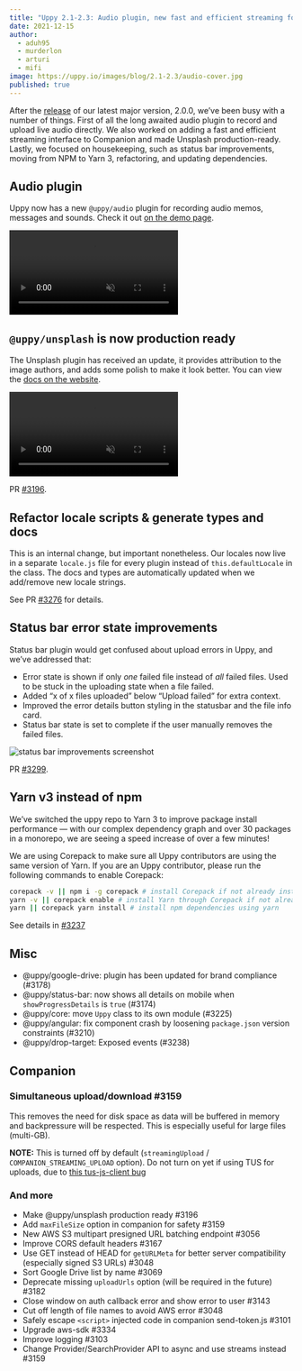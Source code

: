 ```yaml
---
title: "Uppy 2.1-2.3: Audio plugin, new fast and efficient streaming for Companion, production-ready Unsplash, and more" 
date: 2021-12-15
author: 
  - aduh95
  - murderlon
  - arturi
  - mifi
image: https://uppy.io/images/blog/2.1-2.3/audio-cover.jpg
published: true
---
```


After the [release](./2021-08-2.0.md) of our latest major version, 2.0.0, we’ve been busy with a number of things. First of all the long awaited audio plugin to record and upload live audio directly. We also worked on adding a fast and efficient streaming interface to Companion and made Unsplash production-ready. Lastly, we focused on  housekeeping, such as status bar improvements, moving from NPM to Yarn 3, refactoring, and updating dependencies. 

<!--more-->

## Audio plugin

Uppy now has a new `@uppy/audio` plugin for recording audio memos, messages and sounds. Check it out [on the demo page](https://uppy.io/examples/dashboard/).

<video alt="Audio plugin demo" muted autoplay loop>
  <source src="/images/blog/2.1-2.3/audio-demo.mp4" type="video/mp4">
  Your browser does not support the video tag: https://uppy.io/images/blog/2.1-2.3/audio-demo.mp4
</video>

## `@uppy/unsplash` is now production ready

The Unsplash plugin has received an update, it provides attribution to the image authors, and adds some polish to make it look better. You can view the [docs on the website](https://uppy.io/docs/unsplash/).

<video alt="Audio plugin demo" muted autoplay loop>
  <source src="/images/blog/2.1-2.3/unsplash-demo.mp4" type="video/mp4">
  Your browser does not support the video tag: https://uppy.io/images/blog/2.1-2.3/unsplash-demo.mp4
</video>

PR [#3196](https://github.com/transloadit/uppy/pull/3196).

## Refactor locale scripts & generate types and docs

This is an internal change, but important nonetheless. Our locales now live in a separate `locale.js` file for every plugin instead of `this.defaultLocale` in the class. The docs and types are automatically updated when we add/remove new locale strings.

See PR [#3276](https://github.com/transloadit/uppy/pull/3276) for details.

## Status bar error state improvements

Status bar plugin would get confused about upload errors in Uppy, and we’ve addressed that:

* Error state is shown if only _one_ failed file instead of _all_ failed files. Used to be stuck in the uploading state when a file failed.
* Added “x of x files uploaded” below “Upload failed” for extra context.
* Improved the error details button styling in the statusbar and the file info card.
* Status bar state is set to complete if the user manually removes the failed files.

![status bar improvements screenshot](/images/blog/2.1-2.3/status-bar-improvements.jpg)

PR [#3299](https://github.com/transloadit/uppy/pull/3299).

## Yarn v3 instead of npm

We’ve switched the uppy repo to Yarn 3 to improve package install performance — with our complex dependency graph and over 30 packages in a monorepo, we are seeing a speed increase of over a few minutes!

We are using Corepack to make sure all Uppy contributors are using the same version of Yarn. If you are an Uppy contributor, please run the following commands to enable Corepack:

```sh
corepack -v || npm i -g corepack # install Corepack if not already installed
yarn -v || corepack enable # install Yarn through Corepack if not already installed
yarn || corepack yarn install # install npm dependencies using yarn
```

See details in [#3237](https://github.com/transloadit/uppy/pull/3237)

## Misc

* @uppy/google-drive: plugin has been updated for brand compliance (#3178)
* @uppy/status-bar: now shows all details on mobile when `showProgressDetails` is `true` (#3174)
* @uppy/core: move `Uppy` class to its own module (#3225)
* @uppy/angular: fix component crash by loosening `package.json` version constraints (#3210)
* @uppy/drop-target: Exposed events (#3238)

## Companion

### Simultaneous upload/download #3159

This removes the need for disk space as data will be buffered in memory and backpressure will be respected. This is especially useful for large files (multi-GB).

**NOTE:** This is turned off by default (`streamingUpload` / `COMPANION_STREAMING_UPLOAD` option). Do not turn on yet if using TUS for uploads, due to [this tus-js-client bug](https://github.com/tus/tus-js-client/issues/275)

### And more

* Make @uppy/unsplash production ready #3196
* Add `maxFileSize` option in companion for safety #3159
* New AWS S3 multipart presigned URL batching endpoint #3056
* Improve CORS default headers #3167
* Use GET instead of HEAD for `getURLMeta` for better server compatibility (especially signed S3 URLs) #3048
* Sort Google Drive list by name #3069
* Deprecate missing `uploadUrls` option (will be required in the future) #3182
* Close window on auth callback error and show error to user #3143
* Cut off length of file names to avoid AWS error #3048
* Safely escape `<script>` injected code in companion send-token.js #3101
* Upgrade aws-sdk #3334
* Improve logging #3103
* Change Provider/SearchProvider API to async and use streams instead #3159

